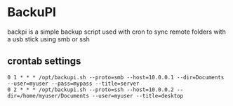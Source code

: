 # BackuPI
backpi is a simple backup script used with cron to sync remote folders with a usb stick using smb or ssh

## crontab settings
```
0 1 * * * /opt/backupi.sh --proto=smb --host=10.0.0.1 --dir=Documents --user=myuser --pass=mypass --title=server
0 2 * * * /opt/backupi.sh --proto=ssh --host=10.0.0.2 --dir=/home/myuser/Documents --user=myuser --title=desktop
```

